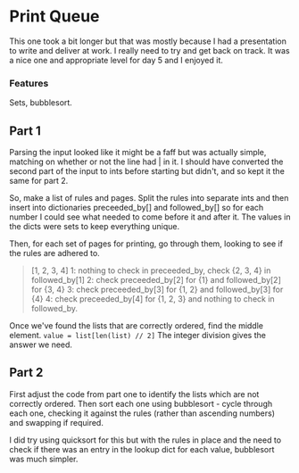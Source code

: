 # Print Queue

This one took a bit longer but that was mostly because I had a presentation to write and deliver at work. I
really need to try and get back on track. It was a nice one and appropriate level for day 5 and I enjoyed it.


### Features
Sets, bubblesort.


## Part 1
Parsing the input looked like it might be a faff but was actually simple, matching on whether or not the line had | in it.
I should have converted the second part of the input to ints before starting but didn't, and so kept it the same for part 2.

So, make a list of rules and pages. Split the rules into separate ints and then insert into dictionaries preceeded_by[] and followed_by[]
so for each number I could see what needed to come before it and after it. The values in the dicts were sets to keep everything 
unique.

Then, for each set of pages for printing, go through them, looking to see if the rules are adhered to.

> [1, 2, 3, 4]
> 1: nothing to check in preceeded_by, check {2, 3, 4} in followed_by[1]
> 2: check preceeded_by[2] for {1} and followed_by[2] for {3, 4}
> 3: check preceeded_by[3] for {1, 2} and followed_by[3] for {4}
> 4: check preceeded_by[4] for {1, 2, 3} and nothing to check in followed_by.


Once we've found the lists that are correctly ordered, find the middle element.
`value = list[len(list) // 2]`
The integer division gives the answer we need.


## Part 2
First adjust the code from part one to identify the lists which are not correctly ordered.
Then sort each one using bubblesort - cycle through each one, checking it against the rules (rather than ascending numbers)
and swapping if required.
 
I did try using quicksort for this but with the rules in place and the need to check if there was an entry in the lookup dict for
each value, bubblesort was much simpler.
